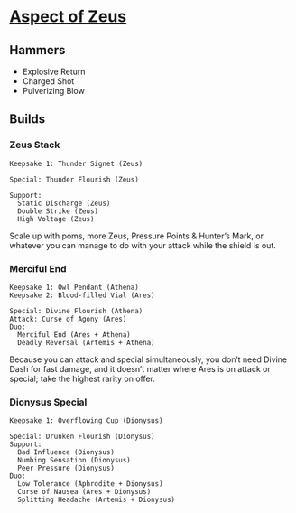 # [Aspect of Zeus](https://www.leereamsnyder.com/blog/hades-build-guide#aspect-of-zeus-shield)

## Hammers

* Explosive Return
* Charged Shot
* Pulverizing Blow

## Builds

### Zeus Stack
```
Keepsake 1: Thunder Signet (Zeus)

Special: Thunder Flourish (Zeus)

Support:
  Static Discharge (Zeus)
  Double Strike (Zeus)
  High Voltage (Zeus)
```
Scale up with poms, more Zeus, Pressure Points & Hunter’s Mark, or whatever you can manage to do with your attack while the shield is out.

### Merciful End
```
Keepsake 1: Owl Pendant (Athena)
Keepsake 2: Blood-filled Vial (Ares)

Special: Divine Flourish (Athena)
Attack: Curse of Agony (Ares)
Duo:
  Merciful End (Ares + Athena)
  Deadly Reversal (Artemis + Athena)
```
Because you can attack and special simultaneously, you don’t need Divine Dash for fast damage, and it doesn’t matter where Ares is on attack or special; take the highest rarity on offer.

### Dionysus Special
```
Keepsake 1: Overflowing Cup (Dionysus)

Special: Drunken Flourish (Dionysus)
Support:
  Bad Influence (Dionysus)
  Numbing Sensation (Dionysus)
  Peer Pressure (Dionysus)
Duo:
  Low Tolerance (Aphrodite + Dionysus)
  Curse of Nausea (Ares + Dionysus)
  Splitting Headache (Artemis + Dionysus)
```
